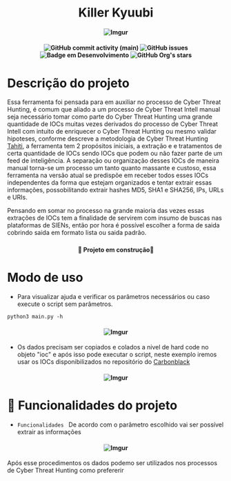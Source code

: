 <h1 align="center" >Killer Kyuubi</h1>

<h4 align="center">

  ![Imgur](https://i.imgur.com/HctvKhE.png)
  
</h4>

<h4 align="center">
  
<!-- aqui é onde é colocados os budgets-->

![GitHub commit activity (main)](https://img.shields.io/github/commit-activity/w/weldon-araujo/Hunting_IOC)
![GitHub issues](https://img.shields.io/github/issues/weldon-araujo/Hunting_IOC)
![Badge em Desenvolvimento](https://img.shields.io/static/v1?label=status&message=em%20desenvolvimento&color=GREEN)
![GitHub Org's stars](https://img.shields.io/github/stars/weldon-araujo?style=social)

</h4>


<h1></h1>

<!-- Parte de descrição do projeto -->

<h1>Descrição do projeto</h1>

Essa ferramenta foi pensada para em auxiliar no processo de Cyber Threat Hunting, é comum que aliado a um processo de Cyber Threat Intell manual seja necessário tomar como parte do Cyber Threat Hunting uma grande quantidade de IOCs muitas vezes derivados do processo de Cyber Threat Intell com intuito de enriquecer o Cyber Threat Hunting ou mesmo validar hipoteses, conforme descreve a metodologia de Cyber Threat Hunting <a href="https://www.betaalvereniging.nl/wp-content/uploads/DEF-TaHiTI-Threat-Hunting-Methodology.pdf" target="_blank">Tahiti</a>, a ferramenta tem 2 propósitos iniciais, a extração e e tratamentos de certa quantidade de IOCs sendo IOCs que podem ou não fazer parte de um feed de inteligência.
A separação ou organização desses IOCs de maneira manual torna-se um processo um tanto quanto massante e custoso, essa ferramenta na versão atual se predispõe em receber todos esses IOCs independentes da forma que estejam organizados e tentar extrair essas informações, possobilitando extrair hashes MD5, SHA1 e SHA256, IPs, URLs e URIs.

Pensando em somar no processo na grande maioria das vezes essas extrações de IOCs tem a finalidade de servirem com insumo de buscas nas plataformas de SIENs, então por hora é possível escolher a forma de saida cobrindo saida em formato lista ou saida padrão.

<h3></h3>


<h4 align="center">
  
   :construction: Projeto em construção:construction:

</h4>

<h3></h3>

<!-- Modo de uso-->


<h1>Modo de uso</h1>

* Para visualizar ajuda e verificar os parâmetros necessários ou caso execute o script sem parâmetros.

```
python3 main.py -h
```
<h4 align="center">
  
![Imgur](https://i.imgur.com/8M0j8N7.png)

</h4>

* Os dados precisam ser copiados e colados a nivel de hard code no objeto "ioc" e após isso pode executar o script, neste exemplo iremos usar os IOCs disponibilizados no repositório do <a href="https://github.com/carbonblack/active_c2_ioc_public/blob/main/cobaltstrike/actor-specific/cobaltstrike_luckymouse_ta428.csv#L1" target="_blank">Carbonblack</a>

<h4 align="center">
  
  ![Imgur](https://i.imgur.com/NFDYt6C.png)

</h4>

<!-- Parte de descrição de funcionalidades-->

# :hammer: Funcionalidades do projeto

- `Funcionalidades ` De acordo com o parâmetro escolhido vai ser possível extrair as informações

<h4 align="center">

  ![Imgur](https://i.imgur.com/zXYlmqE.png)
  
</h4>

Após esse procedimentos os dados podemo ser utilizados nos processos de Cyber Threat Hunting como prefererir




